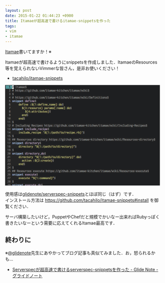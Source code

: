 ```yaml
---
layout: post
date: 2015-01-22 01:44:23 +0900
title: Itamaeが超高速で書けるitamae-snippetsを作った
tags:
- vim
- itamae
---
```

[Itamae](http://itamae.kitchen)書いてますか！※

Itamaeが超高速で書けるようにsnippetsを作成しました．ItamaeのResources等を覚えられないVimmerな皆さん，是非お使いください！

- [tacahilo/itamae-snippets](https://github.com/tacahilo/itamae-snippets)

![スクショ（動画では無い）](/images/2015/01/22/itamae.png)

使用感は[glidenote/serverspec-snippets](https://github.com/glidenote/serverspec-snippets)とほぼ同じ（はず）です．  
インストール方法は https://github.com/tacahilo/itamae-snippets#install を御覧ください．

サーバ構築したいけど，PuppetやChefだと規模でかいなー出来ればRubyっぽく書きたいなーという需要に応えてくれるItamae最高です．

## 終わりに

※[@glidenote](https://twitter.com/glidenote)先生にあやかってブログ記事も真似てみました．お，怒られるかも...

- [Serverspecが超高速で書けるserverspec-snippetsを作った - Glide Note - グライドノート](http://blog.glidenote.com/blog/2014/06/17/serverspec-snippets/)
